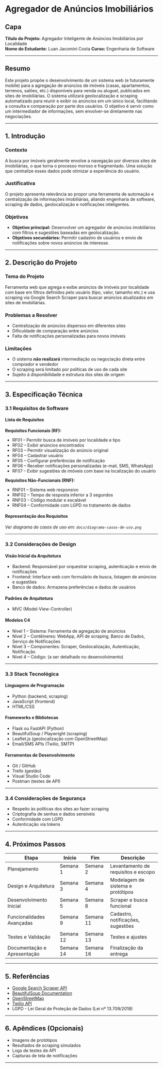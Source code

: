 # Agregador de Anúncios Imobiliários

## Capa

**Título do Projeto:** Agregador Inteligente de Anúncios Imobiliários por Localidade  
**Nome do Estudante:** Luan Jacomini Costa
**Curso:** Engenharia de Software  

---

## Resumo

Este projeto propõe o desenvolvimento de um sistema web (e futuramente mobile) para a agregação de anúncios de imóveis (casas, apartamentos, terrenos, salões, etc.) disponíveis para venda ou aluguel, publicados em sites de imobiliárias. O sistema utilizará geolocalização e scraping automatizado para reunir e exibir os anúncios em um único local, facilitando a consulta e comparação por parte dos usuários. O objetivo é servir como um intermediador de informações, sem envolver-se diretamente nas negociações.

---

## 1. Introdução

### Contexto

A busca por imóveis geralmente envolve a navegação por diversos sites de imobiliárias, o que torna o processo moroso e fragmentado. Uma solução que centralize esses dados pode otimizar a experiência do usuário.

### Justificativa

O projeto apresenta relevância ao propor uma ferramenta de automação e centralização de informações imobiliárias, aliando engenharia de software, scraping de dados, geolocalização e notificações inteligentes.

### Objetivos

- **Objetivo principal:** Desenvolver um agregador de anúncios imobiliários com filtros e sugestões baseadas em geolocalização.
- **Objetivos secundários:** Permitir cadastro de usuários e envio de notificações sobre novos anúncios de interesse.

---

## 2. Descrição do Projeto

### Tema do Projeto

Ferramenta web que agrega e exibe anúncios de imóveis por localidade com base em filtros definidos pelo usuário (tipo, valor, tamanho etc.) e usa scraping via Google Search Scraper para buscar anúncios atualizados em sites de imobiliárias.

### Problemas a Resolver

- Centralização de anúncios dispersos em diferentes sites
- Dificuldade de comparação entre anúncios
- Falta de notificações personalizadas para novos imóveis

### Limitações

- O sistema **não realizará** intermediação ou negociação direta entre comprador e vendedor
- O scraping será limitado por políticas de uso de cada site
- Sujeito à disponibilidade e estrutura dos sites de origem

---

## 3. Especificação Técnica

### 3.1 Requisitos de Software

#### Lista de Requisitos

**Requisitos Funcionais (RF):**

- RF01 – Permitir busca de imóveis por localidade e tipo
- RF02 – Exibir anúncios encontrados
- RF03 – Permitir visualização do anúncio original
- RF04 – Cadastrar usuário
- RF05 – Configurar preferências de notificação
- RF06 – Receber notificações personalizadas (e-mail, SMS, WhatsApp)
- RF07 – Exibir sugestões de imóveis com base na localização do usuário

**Requisitos Não-Funcionais (RNF):**

- RNF01 – Sistema web responsivo
- RNF02 – Tempo de resposta inferior a 3 segundos
- RNF03 – Código modular e escalável
- RNF04 – Conformidade com LGPD no tratamento de dados

#### Representação dos Requisitos

*Ver diagrama de casos de uso em: `docs/diagrama-casos-de-uso.png`*

---

### 3.2 Considerações de Design

#### Visão Inicial da Arquitetura

- Backend: Responsável por orquestrar scraping, autenticação e envio de notificações
- Frontend: Interface web com formulário de busca, listagem de anúncios e sugestões
- Banco de dados: Armazena preferências e dados de usuários

#### Padrões de Arquitetura

- MVC (Model-View-Controller)

#### Modelos C4

- Nível 1 – Sistema: Ferramenta de agregação de anúncios
- Nível 2 – Contêineres: WebApp, API de scraping, Banco de Dados, Serviço de Notificações
- Nível 3 – Componentes: Scraper, Geolocalização, Autenticação, Notificação
- Nível 4 – Código: (a ser detalhado no desenvolvimento)

---

### 3.3 Stack Tecnológica

#### Linguagens de Programação

- Python (backend, scraping)
- JavaScript (frontend)
- HTML/CSS

#### Frameworks e Bibliotecas

- Flask ou FastAPI (Python)
- BeautifulSoup / Playwright (scraping)
- Leaflet.js (geolocalização com OpenStreetMap)
- Email/SMS APIs (Twilio, SMTP)

#### Ferramentas de Desenvolvimento

- Git / GitHub
- Trello (gestão)
- Visual Studio Code
- Postman (testes de API)

---

### 3.4 Considerações de Segurança

- Respeito às políticas dos sites ao fazer scraping
- Criptografia de senhas e dados sensíveis
- Conformidade com LGPD
- Autenticação via tokens

---

## 4. Próximos Passos

| Etapa | Início | Fim | Descrição |
|------|--------|-----|-----------|
| Planejamento | Semana 1 | Semana 2 | Levantamento de requisitos e escopo |
| Design e Arquitetura | Semana 3 | Semana 4 | Modelagem de sistema e protótipos |
| Desenvolvimento Inicial | Semana 5 | Semana 8 | Scraper e busca funcional |
| Funcionalidades Avançadas | Semana 9 | Semana 11 | Cadastro, notificações, sugestões |
| Testes e Validação | Semana 12 | Semana 13 | Testes e ajustes |
| Documentação e Apresentação | Semana 14 | Semana 16 | Finalização da entrega |

---

## 5. Referências

- [Google Search Scraper API](https://www.scraperapi.com/)
- [BeautifulSoup Documentation](https://www.crummy.com/software/BeautifulSoup/)
- [OpenStreetMap](https://www.openstreetmap.org/)
- [Twilio API](https://www.twilio.com/)
- LGPD - Lei Geral de Proteção de Dados (Lei nº 13.709/2018)

---

## 6. Apêndices (Opcionais)

- Imagens de protótipos
- Resultados de scraping simulados
- Logs de testes de API
- Capturas de tela de notificações

---

